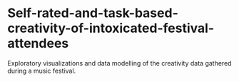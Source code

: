 # Self-rated-and-task-based-creativity-of-intoxicated-festival-attendees
Exploratory visualizations and data modelling of the creativity data gathered during a music festival. 
